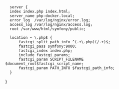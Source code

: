       server {
      index index.php index.html;
      server_name php-docker.local;
      error_log  /var/log/nginx/error.log;
      access_log /var/log/nginx/access.log;
      root /var/www/html/symfony/public;

      location ~ \.php$ {
          fastcgi_split_path_info ^(.+\.php)(/.+)$;
          fastcgi_pass symfony:9000;
          fastcgi_index index.php;
          include fastcgi_params;
          fastcgi_param SCRIPT_FILENAME $document_root$fastcgi_script_name;
          fastcgi_param PATH_INFO $fastcgi_path_info;
      }
  }